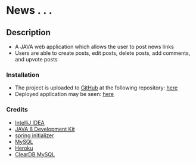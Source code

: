 # News . . .

## Description
- A JAVA web application which allows the user to post news links
- Users are able to create posts, edit posts, delete posts, add comments, and upvote posts

### Installation
- The project is uploaded to [GitHub](https://github.com/) at the following repository: [here](https://github.com/sourslaw/JAVA_News)
- Deployed application may be seen: [here](https://cc-java-api-sour.herokuapp.com/)

### Credits
- [IntelliJ IDEA](https://www.jetbrains.com/idea/)
- [JAVA 8 Development Kit](https://www.oracle.com/java/technologies/downloads/#java8-mac)
- [spring initializer](https://start.spring.io/)
- [MySQL](https://www.mysql.com/)
- [Heroku](https://www.heroku.com/)
- [ClearDB MySQL](https://devcenter.heroku.com/articles/cleardb)
